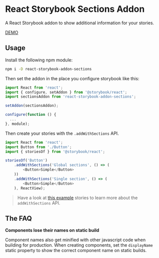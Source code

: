 # React Storybook Sections Addon

A React Storybook addon to show additional information for your stories.

[DEMO](http://www.utgaard.xyz/react-storybook-addon-sections)

## Usage

Install the following npm module:

```sh
npm i -D react-storybook-addon-sections
```

Then set the addon in the place you configure storybook like this:

```js
import React from 'react';
import { configure, setAddon } from '@storybook/react';
import sectionsAddon from 'react-storybook-addon-sections';

setAddon(sectionsAddon);

configure(function () {
  ...
}, module);
```

Then create your stories with the `.addWithSections` API.

```js
import React from 'react';
import Button from './Button';
import { storiesOf } from '@storybook/react';

storiesOf('Button')
    .addWithSections('Global sections', () => (
        <Button>Simple</Button>
    ))
    .addWithSections('Single section', () => (
        <Button>Simple</Button>
    ), ReactView);
```

> Have a look at [this example](example/story.js) stories to learn more about the `addWithSections` API.

## The FAQ

**Components lose their names on static build**

Component names also get minified with other javascript code when building for production. When creating components, set the `displayName` static property to show the correct component name on static builds.
